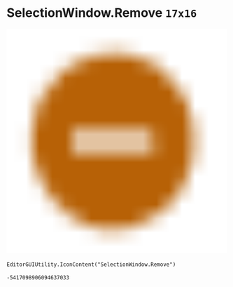 # SelectionWindow.Remove `17x16`
<img src="/img/SelectionWindow.Remove.png" width=512 height=512>

``` CSharp
EditorGUIUtility.IconContent("SelectionWindow.Remove")
```
```
-5417098906094637033
```
